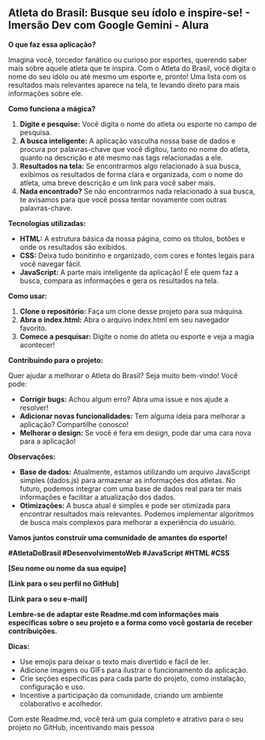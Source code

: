 ## Atleta do Brasil: Busque seu ídolo e inspire-se! - Imersão Dev com Google Gemini - Alura

**O que faz essa aplicação?**

Imagina você, torcedor fanático ou curioso por esportes, querendo saber mais sobre aquele atleta que te inspira. Com o Atleta do Brasil, você digita o nome do seu ídolo ou até mesmo um esporte e, pronto! Uma lista com os resultados mais relevantes aparece na tela, te levando direto para mais informações sobre ele.

**Como funciona a mágica?**

1. **Digite e pesquise:** Você digita o nome do atleta ou esporte no campo de pesquisa.
2. **A busca inteligente:** A aplicação vasculha nossa base de dados e procura por palavras-chave que você digitou, tanto no nome do atleta, quanto na descrição e até mesmo nas tags relacionadas a ele.
3. **Resultados na tela:** Se encontrarmos algo relacionado à sua busca, exibimos os resultados de forma clara e organizada, com o nome do atleta, uma breve descrição e um link para você saber mais.
4. **Nada encontrado?** Se não encontrarmos nada relacionado à sua busca, te avisamos para que você possa tentar novamente com outras palavras-chave.

**Tecnologias utilizadas:**

* **HTML:** A estrutura básica da nossa página, como os títulos, botões e onde os resultados são exibidos.
* **CSS:** Deixa tudo bonitinho e organizado, com cores e fontes legais para você navegar fácil.
* **JavaScript:** A parte mais inteligente da aplicação! É ele quem faz a busca, compara as informações e gera os resultados na tela.

**Como usar:**

1. **Clone o repositório:** Faça um clone desse projeto para sua máquina.
2. **Abra o index.html:** Abra o arquivo index.html em seu navegador favorito.
3. **Comece a pesquisar:** Digite o nome do atleta ou esporte e veja a magia acontecer!

**Contribuindo para o projeto:**

Quer ajudar a melhorar o Atleta do Brasil? Seja muito bem-vindo! Você pode:

* **Corrigir bugs:** Achou algum erro? Abra uma issue e nos ajude a resolver!
* **Adicionar novas funcionalidades:** Tem alguma ideia para melhorar a aplicação? Compartilhe conosco!
* **Melhorar o design:** Se você é fera em design, pode dar uma cara nova para a aplicação!

**Observações:**

* **Base de dados:** Atualmente, estamos utilizando um arquivo JavaScript simples (dados.js) para armazenar as informações dos atletas. No futuro, podemos integrar com uma base de dados real para ter mais informações e facilitar a atualização dos dados.
* **Otimizações:** A busca atual é simples e pode ser otimizada para encontrar resultados mais relevantes. Podemos implementar algoritmos de busca mais complexos para melhorar a experiência do usuário.

**Vamos juntos construir uma comunidade de amantes do esporte!**

**#AtletaDoBrasil #DesenvolvimentoWeb #JavaScript #HTML #CSS**

**[Seu nome ou nome da sua equipe]**

**[Link para o seu perfil no GitHub]**

**[Link para o seu e-mail]**

**Lembre-se de adaptar este Readme.md com informações mais específicas sobre o seu projeto e a forma como você gostaria de receber contribuições.**

**Dicas:**

* Use emojis para deixar o texto mais divertido e fácil de ler.
* Adicione imagens ou GIFs para ilustrar o funcionamento da aplicação.
* Crie seções específicas para cada parte do projeto, como instalação, configuração e uso.
* Incentive a participação da comunidade, criando um ambiente colaborativo e acolhedor.

Com este Readme.md, você terá um guia completo e atrativo para o seu projeto no GitHub, incentivando mais pessoa
